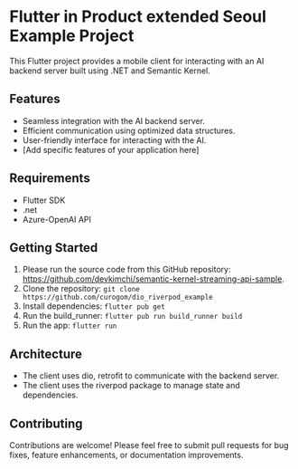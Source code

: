 # Flutter in Product extended Seoul Example Project

This Flutter project provides a mobile client for interacting with an AI backend server built using .NET and Semantic Kernel.

## Features

- Seamless integration with the AI backend server.
- Efficient communication using optimized data structures.
- User-friendly interface for interacting with the AI.
- [Add specific features of your application here]

## Requirements

- Flutter SDK
- .net
- Azure-OpenAI API

## Getting Started

1. Please run the source code from this GitHub repository: https://github.com/devkimchi/semantic-kernel-streaming-api-sample.
2. Clone the repository: `git clone https://github.com/curogom/dio_riverpod_example`
3. Install dependencies: `flutter pub get`
4. Run the build_runner: `flutter pub run build_runner build`
5. Run the app: `flutter run`

## Architecture

- The client uses dio, retrofit to communicate with the backend server.
- The client uses the riverpod package to manage state and dependencies.

## Contributing

Contributions are welcome! Please feel free to submit pull requests for bug fixes, feature enhancements, or documentation improvements.
